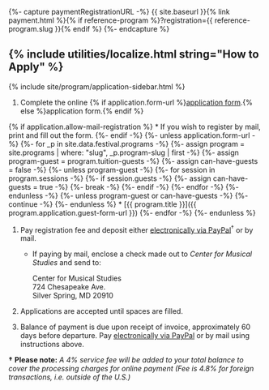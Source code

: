 {%- capture paymentRegistrationURL -%}
{{ site.baseurl }}{% link payment.html %}{% if reference-program %}?registration={{ reference-program.slug }}{% endif %}
{%- endcapture %}

## {% include utilities/localize.html string="How to Apply" %}

{% include site/program/application-sidebar.html %}

1. Complete the online {% if application.form-url %}<a href="{{ application.form-url }}" target="_blank">application form</a>.{% else %}application form.{% endif %}

{% if application.allow-mail-registration %}
    * If you wish to register by mail, print and fill out the form.
{%- endif -%}
{%- unless application.form-url -%}
    {%- for _p in site.data.festival.programs -%}
        {%- assign program = site.programs | where: "slug", _p.program-slug | first -%}
        {%- assign program-guest = program.tuition-guests -%}
        {%- assign can-have-guests = false -%}
        {%- unless program-guest -%}
            {%- for session in program.sessions -%}
                {%- if session.guests -%}
                    {%- assign can-have-guests = true -%}
                    {%- break -%}
                {%- endif -%}
            {%- endfor -%}
        {%- endunless -%}
        {%- unless program-guest or can-have-guests -%}
            {%- continue -%}
        {%- endunless %}
    * [{{ program.title }}]({{ program.application.guest-form-url }})
    {%- endfor -%}
{%- endunless %}

1. Pay registration fee and deposit either <a href="{{ paymentRegistrationURL }}">electronically via PayPal</a><sup>†</sup> or by mail.

    * If paying by mail, enclose a check made out to *Center for Musical Studies* and send to:

        <div class="address">Center for Musical Studies<br/>
        724 Chesapeake Ave.<br/>
        Silver Spring, MD 20910</div>

1. Applications are accepted until spaces are filled.

1. Balance of payment is due upon receipt of invoice, approximately 60 days before departure. Pay <a href="{{ site.baseurl }}{% link payment.html %}?balance=1">electronically via PayPal</a> or by mail using instructions above.

**†** **Please note:** *A 4% service fee will be added to your total balance to cover the processing charges for online payment (Fee is 4.8% for foreign transactions, i.e. outside of the U.S.)*